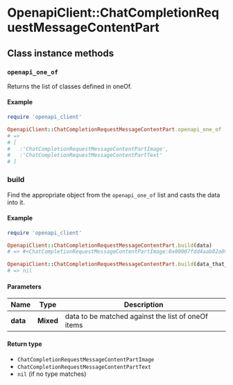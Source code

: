 # OpenapiClient::ChatCompletionRequestMessageContentPart

## Class instance methods

### `openapi_one_of`

Returns the list of classes defined in oneOf.

#### Example

```ruby
require 'openapi_client'

OpenapiClient::ChatCompletionRequestMessageContentPart.openapi_one_of
# =>
# [
#   :'ChatCompletionRequestMessageContentPartImage',
#   :'ChatCompletionRequestMessageContentPartText'
# ]
```

### build

Find the appropriate object from the `openapi_one_of` list and casts the data into it.

#### Example

```ruby
require 'openapi_client'

OpenapiClient::ChatCompletionRequestMessageContentPart.build(data)
# => #<ChatCompletionRequestMessageContentPartImage:0x00007fdd4aab02a0>

OpenapiClient::ChatCompletionRequestMessageContentPart.build(data_that_doesnt_match)
# => nil
```

#### Parameters

| Name | Type | Description |
| ---- | ---- | ----------- |
| **data** | **Mixed** | data to be matched against the list of oneOf items |

#### Return type

- `ChatCompletionRequestMessageContentPartImage`
- `ChatCompletionRequestMessageContentPartText`
- `nil` (if no type matches)

